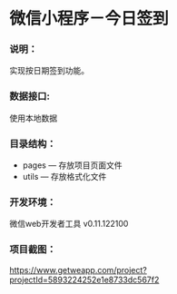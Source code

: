 # 微信小程序－今日签到

### 说明：

实现按日期签到功能。

### 数据接口:

使用本地数据

### 目录结构：

- pages — 存放项目页面文件
- utils — 存放格式化文件

### 开发环境：

微信web开发者工具 v0.11.122100

### 项目截图：

https://www.getweapp.com/project?projectId=5893224252e1e8733dc567f2